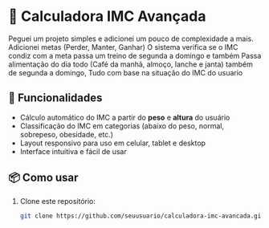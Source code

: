 # 🧮 Calculadora IMC Avançada

Peguei um projeto simples e adicionei um pouco de complexidade a mais.
Adicionei metas (Perder, Manter, Ganhar)
O sistema verifica se o IMC condiz com a meta
passa um treino de segunda a domingo e também
Passa alimentação do dia todo (Café da manhã, almoço, lanche e janta) também de segunda a domingo,
Tudo com base na situação do IMC do usuario 

## 🚀 Funcionalidades
- Cálculo automático do IMC a partir do **peso** e **altura** do usuário
- Classificação do IMC em categorias (abaixo do peso, normal, sobrepeso, obesidade, etc.)
- Layout responsivo para uso em celular, tablet e desktop
- Interface intuitiva e fácil de usar

## 📦 Como usar
1. Clone este repositório:
   ```bash
   git clone https://github.com/seuusuario/calculadora-imc-avancada.git
